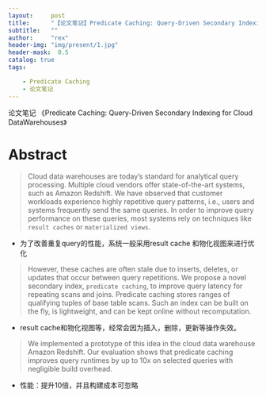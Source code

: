 ```yaml
---
layout:     post
title:      "【论文笔记】Predicate Caching: Query-Driven Secondary Indexing for Cloud DataWarehouses"
subtitle:   ""
author:     "rex"
header-img: "img/present/1.jpg"
header-mask:  0.5
catalog: true
tags:

    - Predicate Caching
    - 论文笔记
---
```


论文笔记 《Predicate Caching: Query-Driven Secondary Indexing for Cloud DataWarehouses》

# Abstract
> Cloud data warehouses are today’s standard for analytical query
processing. Multiple cloud vendors offer state-of-the-art systems,
such as Amazon Redshift. We have observed that customer workloads
experience highly repetitive query patterns, i.e., users and
systems frequently send the same queries. In order to improve query
performance on these queries, most systems rely on techniques like
`result caches` or `materialized views`.

- 为了改善重复query的性能，系统一般采用result cache 和物化视图来进行优化


> However, these caches are often stale due to inserts, deletes, or updates that occur between query repetitions. We propose a novel secondary index, `predicate caching`, to improve query latency for repeating scans and joins. Predicate caching stores ranges of qualifying tuples of base table scans. Such an index can be built on the fly, is lightweight, and can be kept online without recomputation.

- result cache和物化视图等，经常会因为插入，删除，更新等操作失效。

> We implemented a prototype of this idea in the cloud data
warehouse Amazon Redshift. Our evaluation shows that predicate
caching improves query runtimes by up to 10x on selected queries
with negligible build overhead.

- 性能：提升10倍，并且构建成本可忽略


